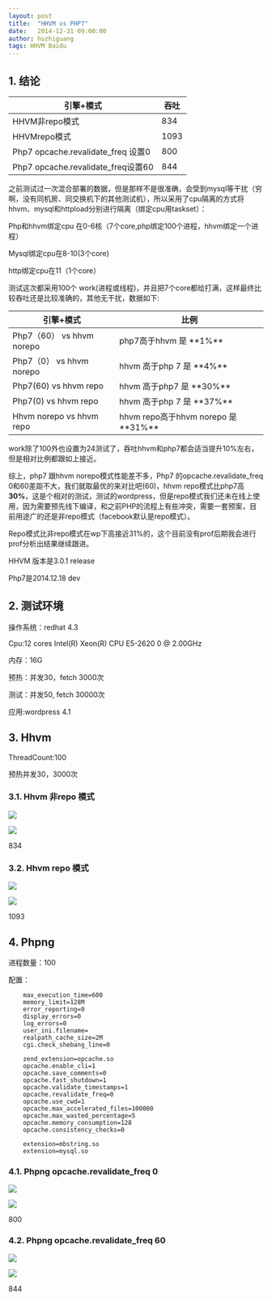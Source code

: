 ```yaml
---
layout: post
title:  "HHVM vs PHP7"
date:   2014-12-31 09:00:00
author: huzhiguang
tags: HHVM Baidu
---
```


## 1.	结论

<table>
<thead>
<tr>
  <th>引擎+模式	</th>
  <th>吞吐</th>
</tr>
</thead>
<tbody>
<tr>
  <td>HHVM非repo模式</td>
  <td>834</td>
</tr>
<tr>
  <td>HHVMrepo模式</td>
  <td>1093</td>
</tr>
<tr>
  <td>Php7 opcache.revalidate_freq 设置0</td>
  <td>800</td>
</tr>
<tr>
  <td>Php7 opcache.revalidate_freq设置60</td>
  <td>844</td>
</tr>
</tbody>
</table>

之前测试过一次混合部署的数据，但是那样不是很准确，会受到mysql等干扰（穷啊，没有同机房、同交换机下的其他测试机），所以采用了cpu隔离的方式将hhvm、mysql和httpload分别进行隔离（绑定cpu用taskset）：

Php和hhvm绑定cpu 在0-6核（7个core,php绑定100个进程，hhvm绑定一个进程）

Mysql绑定cpu在8-10(3个core)

http绑定cpu在11（1个core）

测试这次都采用100个 work(进程或线程)，并且把7个core都给打满，这样最终比较吞吐还是比较准确的，其他无干扰，数据如下:

<table>
<thead>
<tr>
  <th>引擎+模式	</th>
  <th>比例</th>
</tr>
</thead>
<tbody>
<tr>
  <td>Php7（60） vs hhvm norepo </td>
  <td>php7高于hhvm 是 **1%**</td>
</tr>
<tr>
  <td>Php7（0） vs hhvm norepo </td>
  <td>hhvm 高于php 7 是 **4%**</td>
</tr>
<tr>
  <td>Php7(60) vs hhvm repo</td>
  <td>hhvm 高于php7 是 **30%**</td>
</tr>
<tr>
  <td>Php7(0) vs hhvm repo</td>
  <td>hhvm 高于php 7 是 **37%**</td>
</tr>
<tr>
  <td>Hhvm norepo vs hhvm repo </td>
  <td>hhvm repo高于hhvm norepo 是 **31%**</td>
</tr>
</tbody>
</table>
work除了100外也设置为24测试了，吞吐hhvm和php7都会适当提升10%左右，但是相对比例都跟如上接近。

综上，php7 跟hhvm norepo模式性能差不多，Php7 的opcache.revalidate_freq 0和60差距不大，我们就取最优的来对比吧(60)，hhvm repo模式比php7高**30%**，这是个相对的测试，测试的wordpress，但是repo模式我们还未在线上使用，因为需要预先线下编译，和之前PHP的流程上有些冲突，需要一套预案，目前用途广的还是非repo模式（facebook默认是repo模式）。

Repo模式比非repo模式在wp下高接近31%的，这个目前没有prof后期我会进行prof分析出结果继续跟进。

HHVM 版本是3.0.1 release

Php7是2014.12.18 dev


## 2.	测试环境

操作系统：redhat 4.3

Cpu:12 cores  Intel(R) Xeon(R) CPU E5-2620 0 @ 2.00GHz
    
内存：16G

预热：并发30，fetch 3000次

测试：并发50, fetch 30000次

应用:wordpress 4.1

## 3.	Hhvm 

ThreadCount:100

预热并发30，3000次

### 3.1.	Hhvm 非repo 模式

![](/img/phpng_vs_hhvm/hhvm1.jpg)

![](/img/phpng_vs_hhvm/hhvm2.jpg)

834

### 3.2.	Hhvm repo 模式

![](/img/phpng_vs_hhvm/hhvm3.jpg)

![](/img/phpng_vs_hhvm/hhvm4.jpg)

1093

## 4.	Phpng

进程数量：100

配置：

		max_execution_time=600
		memory_limit=128M
		error_reporting=0
		display_errors=0
		log_errors=0
		user_ini.filename=
		realpath_cache_size=2M
		cgi.check_shebang_line=0
		
		zend_extension=opcache.so
		opcache.enable_cli=1
		opcache.save_comments=0
		opcache.fast_shutdown=1
		opcache.validate_timestamps=1
		opcache.revalidate_freq=0
		opcache.use_cwd=1
		opcache.max_accelerated_files=100000
		opcache.max_wasted_percentage=5
		opcache.memory_consumption=128
		opcache.consistency_checks=0
		
		extension=mbstring.so
		extension=mysql.so

### 4.1.	Phpng opcache.revalidate_freq 0

![](/img/phpng_vs_hhvm/php1.jpg)

![](/img/phpng_vs_hhvm/php2.jpg)

800

### 4.2.	Phpng opcache.revalidate_freq 60

![](/img/phpng_vs_hhvm/php3.jpg)

![](/img/phpng_vs_hhvm/php4.jpg)

844
